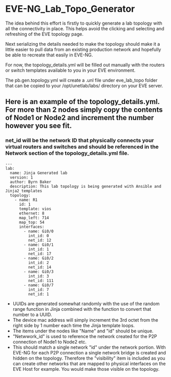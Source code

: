 # EVE-NG_Lab_Topo_Generator
The idea behind this effort is firstly to quickly generate a lab topology with all the connectivity in place. This helps avoid the clicking and selecting and refreshing of the EVE topology page.

Next serializing the details needed to make the topology should make it a little easier to pull data from an existing production network and hopefully be able to recreate that easily in EVE-NG.

For now, the topology_details.yml will be filled out manually with the routers or switch templates available to you in your EVE environment. 

The pb.gen.topology.yml will create a .unl file under eve_lab_topo folder that can be copied to your /opt/unetlab/labs/ directory on your EVE server.

## Here is an example of the topology_details.yml. For more than 2 nodes simply copy the contents of Node1 or Node2 and increment the number however you see fit.
### net_id will be the network ID that physically connects your virtual routers and switches and should be referenced in the Network section of the topology_details.yml file.

```
---
lab:
  name: Jinja Generated lab
  version: 1
  author: Byrn Baker
  description: This lab topology is being generated with Ansible and Jinja2 templates
  topology:
    - name: R1
      id: 1
      template: vios
      ethernet: 8
      map_left: 714
      map_top: 54
      interfaces:
        - name: Gi0/0
          int_id: 0
          net_id: 12
        - name: Gi0/1
          int_id: 1
          net_id: 17
        - name: Gi0/2
          int_id: 2
          net_id: 14
        - name: Gi0/3
          int_id: 3
          net_id: 111
        - name: Gi0/7
          int_id: 7
          net_id: 1
```

* UUIDs are generated somewhat randomly with the use of the random range function in Jinja combined with the function to convert that number to a UUID.
* The device mac address will simply increment the 3rd octet from the right side by 1 number each time the Jinja template loops.
* The items under the nodes like "Name" and "id" should be unique. 
* "Netwwork_id" is used to reference the network created for the P2P connection of Node1 to Node2 etc. 
* This should match a single network "id" under the network portion. With EVE-NG for each P2P connection a single network bridge is created and hidden on the topology. Therefore the "visibility" item is included as you can create other networks that are mapped to physical interfaces on the EVE Host for example. You would make those visible on the topology.

